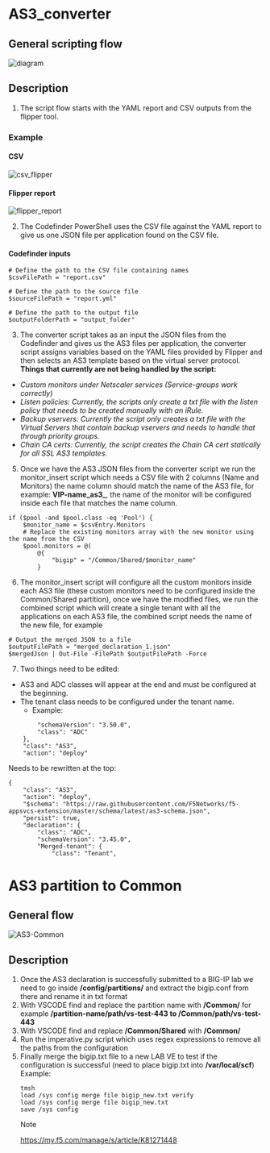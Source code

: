 # AS3_converter
## General scripting flow
![diagram](https://github.com/user-attachments/assets/e53f3b79-f90b-48c8-b874-2a205d7d9e6a)
## Description
1. The script flow starts with the YAML report and CSV outputs from the flipper tool.
### Example
#### CSV  
![csv_flipper](https://github.com/user-attachments/assets/57e01576-1219-41fd-b0ad-a2ec1be2c147)
#### Flipper report
![flipper_report](https://github.com/user-attachments/assets/d463ca63-2fc3-4cdd-8a4f-837cda5e80b8)

2. The Codefinder PowerShell  uses the CSV file against the YAML report to give us one JSON file per application found on the CSV file.
#### Codefinder inputs
```
# Define the path to the CSV file containing names
$csvFilePath = "report.csv"

# Define the path to the source file
$sourceFilePath = "report.yml"

# Define the path to the output file
$outputFolderPath = "output_folder"

```

3. The converter script takes as an input the JSON files from the Codefinder and gives us the AS3 files per application, the converter script assigns variables based on the YAML files provided by Flipper and then selects an AS3 template based on the virtual server protocol.
**Things that currently are not being handled by the script:**
 - _Custom  monitors under Netscaler services (Service-groups work correctly)_
 - _Listen policies: Currently, the scripts only create a txt file with the listen policy that needs to be created manually with an iRule._
 - _Backup vservers: Currently the script only creates a txt file with the Virtual Servers that contain backup vservers and needs to handle that through priority groups._
 - _Chain CA certs: Currently, the script creates the Chain CA cert statically for all SSL AS3 templates._
  
5. Once we have the AS3 JSON files from the converter script we run the monitor_insert script which needs a CSV file with 2 columns (Name and Monitors) the name column should match the name of the AS3 file, for example: **VIP-name_as3_**, the name of the monitor will be configured inside each file that matches the name column.

```
if ($pool -and $pool.class -eq 'Pool') {
    $monitor_name = $csvEntry.Monitors
    # Replace the existing monitors array with the new monitor using the name from the CSV
    $pool.monitors = @(
        @{
            "bigip" = "/Common/Shared/$monitor_name"
        }

```
6. The monitor_insert script will configure all the custom monitors inside each AS3 file (these custom monitors need to be configured inside the Common/Shared partition), once we have the modified files, we run the combined script which will create a single tenant with all the applications on each AS3 file, the combined script needs the name of the new file, for example

```
# Output the merged JSON to a file
$outputFilePath = "merged_declaration_1.json"
$mergedJson | Out-File -FilePath $outputFilePath -Force

```
7. Two things need to be edited:
  - AS3 and ADC classes will appear at the end and must be configured at the beginning.
  - The tenant class needs to be configured under the tenant name.
    - Example:
```
        "schemaVersion": "3.50.0",
        "class": "ADC"
    },
    "class": "AS3",
    "action": "deploy"

```
Needs to be rewritten at the top:

```
{
    "class": "AS3",
    "action": "deploy",
    "$schema": "https://raw.githubusercontent.com/F5Networks/f5-appsvcs-extension/master/schema/latest/as3-schema.json",
    "persist": true,
    "declaration": {
        "class": "ADC",
        "schemaVersion": "3.45.0",
        "Merged-tenant": {
            "class": "Tenant",

```

# AS3 partition to Common
## General flow
![AS3-Common](https://github.com/user-attachments/assets/b14223e7-038e-4d90-a8d4-ae390818c4bb)
## Description
1. Once the AS3 declaration is successfully submitted to a BIG-IP lab we need to go inside **/config/partitions/** and extract the bigip.conf from there and rename it in txt format
2. With VSCODE find and replace the partition name with **/Common/** for example **/partition-name/path/vs-test-443 to /Common/path/vs-test-443**
3. With VSCODE find and replace  **/Common/Shared** with **/Common/**
4. Run the imperative.py script which uses regex expressions to remove all the paths from the configuration
5. Finally merge the bigip.txt file to a new LAB VE to test if the configuration is successful (need to place bigip.txt into **/var/local/scf**)
    Example:
   ```
   tmsh
   load /sys config merge file bigip_new.txt verify
   load /sys config merge file bigip_new.txt 
   save /sys config

   ```
   > [!NOTE]
   > https://my.f5.com/manage/s/article/K81271448
   






